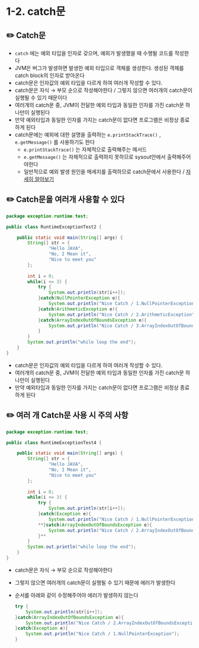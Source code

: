 # 1-2. catch문

## ✏️  Catch문

- `catch` 에는 예외 타입을 인자로 갖으며, 예외가 발생했을 때 수행될 코드를 작성한다
- JVM은 버그가 발생하면 발생한 예외 타입으로 객체를 생성한다. 생성된 객체를  catch block의 인자로 받아온다
- catch문은 인자값의 예외 타입을 다르게 하여 여러개 작성할 수 있다.
- catch문은 자식 → 부모 순으로 작성해야한다 / 그렇지 않으면 여러개의 catch문이 실행될 수 있기 때문이다
- 여러개의 catch문 중, JVM이 전달한 예외 타입과 동일한 인자를 가진 catch문 하나만이 실행된다
- 만약 예외타입과 동일한 인자를 가지는 catch문이 없다면 프로그램은 비정상 종료하게 된다
- catch문에는 예외에 대한 설명을 출력하는 `e.printStackTrace()` , `e.getMessage()` 를 사용하기도 한다
    - `e.printStackTrace()` 는 자체적으로 출력해주는 메서드
    - `e.getMessage()` 는 자체적으로 출력하지 못하므로 sysout안에서 출력해주어야한다
    - 일반적으로 예외 발생 원인을 메세지를 출력하므로 catch문에서 사용한다 / [자세히 알아보기](4-1%20%E1%84%8B%E1%85%A8%E1%84%8B%E1%85%AC%20%E1%84%87%E1%85%A1%E1%86%AF%E1%84%89%E1%85%A2%E1%86%BC%20%E1%84%8B%E1%85%AF%E1%86%AB%E1%84%8B%E1%85%B5%E1%86%AB%20%E1%84%86%E1%85%A6%E1%84%89%E1%85%A6%E1%84%8C%E1%85%B5%E1%84%85%E1%85%B3%E1%86%AF%20%E1%84%8E%E1%85%AE%E1%86%AF%E1%84%85%E1%85%A7%E1%86%A8%E1%84%92%E1%85%A1%E1%84%82%E1%85%B3%E1%86%AB%20%E1%84%87%E1%85%A1%E1%86%BC%E1%84%87%E1%85%A5%20b654abd28e7d48cc97ad99fe25e52c43.md)

## ✏️  Catch문을 여러개 사용할 수 있다

```java
package exception.runtime.test;

public class RuntimeExceptionTest2 {

	public static void main(String[] args) {	
		String[] str = {
				"Hello JAVA",
				"No, I Mean it",
				"Nice to meet you"
		};
		
		int i = 0;
		while(i <= 3) {
			try {
				System.out.println(str[i++]);
			}catch(NullPointerException e){
				System.out.println("Nice Catch / 1.NullPointerException");
			}catch(ArithmeticException e){
				System.out.println("Nice Catch / 2.ArithmeticException");
			}catch(ArrayIndexOutOfBoundsException e){
				System.out.println("Nice Catch / 3.ArrayIndexOutOfBoundsException");
			}
		}
		System.out.println("while loop the end");
	}
}
```

- catch문은 인자값의 예외 타입을 다르게 하여 여러개 작성할 수 있다.
- 여러개의 catch문 중, JVM이 전달한 예외 타입과 동일한 인자를 가진 catch문 하나만이 실행된다
- 만약 예외타입과 동일한 인자를 가지는 catch문이 없다면 프로그램은 비정상 종료하게 된다

## ✏️  여러 개 Catch문 사용 시 주의 사항

```java
package exception.runtime.test;

public class RuntimeExceptionTest4 {

	public static void main(String[] args) {	
		String[] str = {
				"Hello JAVA",
				"No, I Mean it",
				"Nice to meet you"
		};
		
		int i = 0;
		while(i <= 3) {
			try {
				System.out.println(str[i++]);
			}catch(Exception e){
				System.out.println("Nice Catch / 1.NullPointerException");
			**}catch(ArrayIndexOutOfBoundsException e){
				System.out.println("Nice Catch / 2.ArrayIndexOutOfBoundsException");
			}**
		}
		System.out.println("while loop the end");
	}
}
```

- catch문은 자식 → 부모 순으로 작성해야한다
- 그렇지 않으면 여러개의 catch문이 실행될 수 있기 때문에 에러가 발생한다
- 순서를 아래와 같이 수정해주어야 에러가 발생하지 않는다
    
    ```java
    try {
    	System.out.println(str[i++]);
    }catch(ArrayIndexOutOfBoundsException e){
    	System.out.println("Nice Catch / 2.ArrayIndexOutOfBoundsException");
    }catch(Exception e){
    	System.out.println("Nice Catch / 1.NullPointerException");
    }
    ```